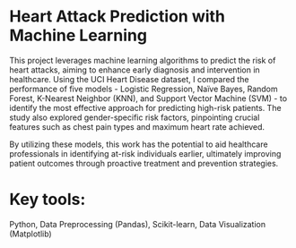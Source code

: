 # Heart Attack Prediction with Machine Learning

This project leverages machine learning algorithms to predict the risk of heart attacks, aiming to enhance early diagnosis and intervention in healthcare. Using the UCI Heart Disease dataset, I compared the performance of five models - Logistic Regression, Naïve Bayes, Random Forest, K-Nearest Neighbor (KNN), and Support Vector Machine (SVM) - to identify the most effective approach for predicting high-risk patients. The study also explored gender-specific risk factors, pinpointing crucial features such as chest pain types and maximum heart rate achieved.

By utilizing these models, this work has the potential to aid healthcare professionals in identifying at-risk individuals earlier, ultimately improving patient outcomes through proactive treatment and prevention strategies.

# Key tools: 
Python, Data Preprocessing (Pandas), Scikit-learn, Data Visualization (Matplotlib)
